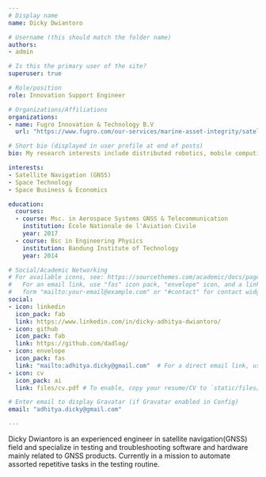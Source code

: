 ```yaml
---
# Display name
name: Dicky Dwiantoro

# Username (this should match the folder name)
authors:
- admin

# Is this the primary user of the site?
superuser: true

# Role/position
role: Innovation Support Engineer

# Organizations/Affiliations
organizations:
- name: Fugro Innovation & Technology B.V
  url: "https://www.fugro.com/our-services/marine-asset-integrity/satellite-positioning"

# Short bio (displayed in user profile at end of posts)
bio: My research interests include distributed robotics, mobile computing and programmable matter.

interests:
- Satellite Navigation (GNSS)
- Space Technology
- Space Business & Economics

education:
  courses:
  - course: Msc. in Aerospace Systems GNSS & Telecommunication  
    institution: École Nationale de l'Aviation Civile
    year: 2017
  - course: Bsc in Engineering Physics
    institution: Bandung Institute of Technology
    year: 2014

# Social/Academic Networking
# For available icons, see: https://sourcethemes.com/academic/docs/page-builder/#icons
#   For an email link, use "fas" icon pack, "envelope" icon, and a link in the
#   form "mailto:your-email@example.com" or "#contact" for contact widget.
social:
- icon: linkedin
  icon_pack: fab
  link: https://www.linkedin.com/in/dicky-adhitya-dwiantoro/
- icon: github
  icon_pack: fab
  link: https://github.com/dadlog/
- icon: envelope
  icon_pack: fas
  link: "mailto:adhitya.dicky@gmail.com"  # For a direct email link, use "mailto:test@example.org".
- icon: cv
  icon_pack: ai
  link: files/cv.pdf # To enable, copy your resume/CV to `static/files/cv.pdf` and uncomment the lines below.

# Enter email to display Gravatar (if Gravatar enabled in Config)
email: "adhitya.dicky@gmail.com"

---
```

Dicky Dwiantoro is an experienced engineer in satellite navigation(GNSS) field and specialize in testing and troubleshooting software and hardware mainly related to GNSS products. Currently in a mission to automate assorted repetitive tasks in the testing routine. 
